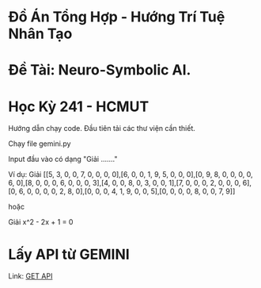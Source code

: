 # Đồ Án Tổng Hợp - Hướng Trí Tuệ Nhân Tạo

# Đề Tài: Neuro-Symbolic AI.

# Học Kỳ 241 - HCMUT

Hướng dẫn chạy code.
Đầu tiên tải các thư viện cần thiết.

Chạy file gemini.py

Input đầu vào có dạng "Giải ......."

Ví dụ: Giải [[5, 3, 0, 0, 7, 0, 0, 0, 0],[6, 0, 0, 1, 9, 5, 0, 0, 0],[0, 9, 8, 0, 0, 0, 0, 6, 0],[8, 0, 0, 0, 6, 0, 0, 0, 3],[4, 0, 0, 8, 0, 3, 0, 0, 1],[7, 0, 0, 0, 2, 0, 0, 0, 6],[0, 6, 0, 0, 0, 0, 2, 8, 0],[0, 0, 0, 4, 1, 9, 0, 0, 5],[0, 0, 0, 0, 8, 0, 0, 7, 9]]

hoặc 

Giải x^2 - 2x + 1 = 0

# Lấy API từ GEMINI 

Link: [GET API](https://ai.google.dev/)
